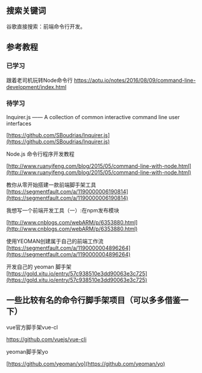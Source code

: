 ## 搜索关键词
谷歌直接搜索：前端命令行开发。

## 参考教程
### 已学习
跟着老司机玩转Node命令行
https://aotu.io/notes/2016/08/09/command-line-development/index.html

### 待学习
Inquirer.js  —— A collection of common interactive command line user interfaces

[https://github.com/SBoudrias/Inquirer.js](https://github.com/SBoudrias/Inquirer.js)

Node.js 命令行程序开发教程

[http://www.ruanyifeng.com/blog/2015/05/command-line-with-node.html](http://www.ruanyifeng.com/blog/2015/05/command-line-with-node.html)

教你从零开始搭建一款前端脚手架工具  
[https://segmentfault.com/a/1190000006190814](https://segmentfault.com/a/1190000006190814)

我想写一个前端开发工具（一）:在npm发布模块

[http://www.cnblogs.com/webARM/p/6353880.html](http://www.cnblogs.com/webARM/p/6353880.html)

使用YEOMAN创建属于自己的前端工作流  
[https://segmentfault.com/a/1190000004896264](https://segmentfault.com/a/1190000004896264)

开发自己的 yeoman 脚手架  
[https://gold.xitu.io/entry/57c938510e3dd90063e3c725](https://gold.xitu.io/entry/57c938510e3dd90063e3c725)

## 一些比较有名的命令行脚手架项目（可以多多借鉴一下）

vue官方脚手架vue-cl

https://github.com/vuejs/vue-cli

yeoman脚手架yo

[https://github.com/yeoman/yo](https://github.com/yeoman/yo)



